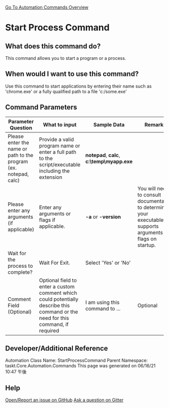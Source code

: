 <!--TITLE: Start Process Command -->
<!-- SUBTITLE: a command in the Programs/Process Commands group. -->
[Go To Automation Commands Overview](/automation-commands)


# Start Process Command


## What does this command do?
This command allows you to start a program or a process.


## When would I want to use this command?
Use this command to start applications by entering their name such as 'chrome.exe' or a fully qualified path to a file 'c:/some.exe'


## Command Parameters
| Parameter Question   	| What to input  	|  Sample Data 	| Remarks  	|
| ---                    | ---               | ---           | ---       |
|Please enter the name or path to the program (ex. notepad, calc)|Provide a valid program name or enter a full path to the script/executable including the extension|**notepad**, **calc**, **c:\temp\myapp.exe**||
|Please enter any arguments (if applicable)|Enter any arguments or flags if applicable.| **-a** or **-version**|You will need to consult documentation to determine if your executable supports arguments or flags on startup.|
|Wait for the process to complete?|Wait For Exit.|Select 'Yes' or 'No'||
|Comment Field (Optional)|Optional field to enter a custom comment which could potentially describe this command or the need for this command, if required|I am using this command to ...|Optional|


## Developer/Additional Reference
Automation Class Name: StartProcessCommand
Parent Namespace: taskt.Core.Automation.Commands
This page was generated on 06/16/21 10:47 午後


## Help
[Open/Report an issue on GitHub](https://github.com/saucepleez/taskt/issues/new)
[Ask a question on Gitter](https://gitter.im/taskt-rpa/Lobby)
